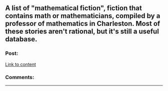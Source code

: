 ## A list of "mathematical fiction", fiction that contains math or mathematicians, compiled by a professor of mathematics in Charleston. Most of these stories aren't rational, but it's still a useful database.

### Post:

[Link to content](http://kasmana.people.cofc.edu/MATHFICT/browse.php)

### Comments:

---

